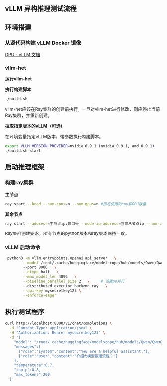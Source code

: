 ## vLLM 异构推理测试流程

## 环境搭建

### 从源代码构建 vLLM Docker 镜像

[GPU - vLLM 文档](https://docs.vllm.com.cn/en/latest/getting_started/installation/gpu.html#build-an-image-with-vllm)

### vllm-het

**运行vllm-het**

**执行构建脚本**

```bash
./build.sh
```

vllm-het应该在Ray集群的创建前执行，一旦对vllm-het进行修改，则应停止当前Ray集群，并重新创建。



**拉取指定版本的vLLM（可选）**

在环境变量指定vLLM版本，带参数执行构建脚本。

```bash
export VLLM_VERSION_PROVIDER=nvidia_0.9.1 (nvidia_0.9.1, amd_0.9.1)
./build.sh start
```



## 启动推理框架

### 构建ray集群

**主节点**

```bash
ray start --head --num-cpus=n --num-gpus=n #指定使用的cpu和GPU数量
```

**其余节点**

```bash
ray start --address=主节点ip:端口号 --node-ip-address=当前从节点ip --num-cpus=n --num-gpus=n
```

Ray集群创建要求，所有节点的python版本和ray版本保持一致。



### vLLM 启动命令

```bash
 python3 -m vllm.entrypoints.openai.api_server   \
        --model /root/.cache/huggingface/modelscope/hub/models/Qwen/Qwen2-7b   \ #替换为具体的模型路径（各节点模型路径保持一致）
        --port 8000   \
        --dtype half   \
        --max_model_len 4096   \
        --pipeline_parallel_size 2   \     # 设置pp并行
        --distributed_executor_backend ray   \
        --api-key mysecretkey123 \
        --enforce-eager
```




## 执行测试程序

```bash
curl http://localhost:8000/v1/chat/completions \
  -H "Content-Type: application/json" \
  -H "Authorization: Bearer mysecretkey123" \
  -d '{
    "model": "/root/.cache/huggingface/modelscope/hub/models/Qwen/Qwen2-7b",
    "messages":[
      {"role":"system","content":"You are a helpful assistant."},
      {"role":"user","content":"介绍大模型推理流程？"}
    ],
    "temperature":0.7,
    "top_p":0.8,
    "max_tokens":200
  }'
```
